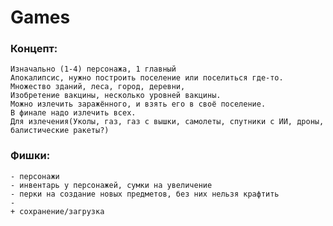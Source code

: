 # Games
### Концепт:
    Изначально (1-4) персонажа, 1 главный
    Апокалипсис, нужно построить поселение или поселиться где-то.
    Множество зданий, леса, город, деревни, 
    Изобретение вакцины, несколько уровней вакцины.
    Можно излечить заражённого, и взять его в своё поселение.
    В финале надо излечить всех.
    Для излечения(Уколы, газ, газ с вышки, самолеты, спутники с ИИ, дроны, балистические ракеты?)
    
    
### Фишки:
    - персонажи 
    - инвентарь у персонажей, сумки на увеличение
    - перки на создание новых предметов, без них нельзя крафтить
    - 
    + сохранение/загрузка
    